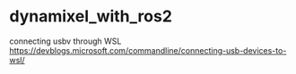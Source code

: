 # dynamixel_with_ros2

connecting usbv through WSL https://devblogs.microsoft.com/commandline/connecting-usb-devices-to-wsl/
